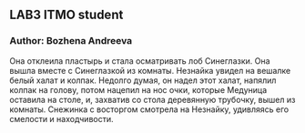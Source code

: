 ## LAB3 ITMO student
### Author: Bozhena Andreeva

Она отклеила пластырь и стала осматривать лоб Синеглазки. Она вышла вместе с Синеглазкой из комнаты. Незнайка увидел на вешалке белый халат и колпак. Недолго думая, он надел этот халат, напялил колпак на голову, потом нацепил на нос очки, которые Медуница оставила на столе, и, захватив со стола деревянную трубочку, вышел из комнаты. Снежинка с восторгом смотрела на Незнайку, удивляясь его смелости и находчивости.